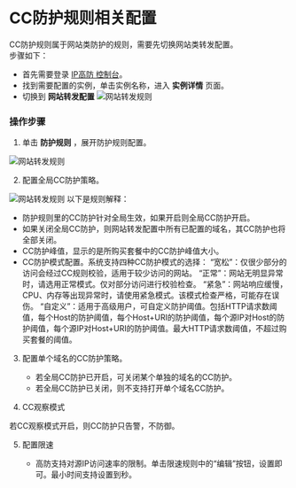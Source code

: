 # CC防护规则相关配置
CC防护规则属于网站类防护的规则，需要先切换网站类转发配置。</BR>
步骤如下：

   - 首先需要登录 [IP高防 控制台](https://ip-anti-console.jdcloud.com/instancelist)。
   - 找到需要配置的实例，单击实例名称，进入 **实例详情** 页面。
   - 切换到 **网站转发配置** 
      ![网站转发规则](https://github.com/jdcloudcom/cn/blob/edit/image/Advanced%20Anti-DDoS/web-rule%2002.png)

### 操作步骤

1. 单击 **防护规则** ，展开防护规则配置。

 ![网站转发规则](https://github.com/jdcloudcom/cn/blob/edit/image/Advanced%20Anti-DDoS/web-rule%2004.png)

2. 配置全局CC防护策略。

 ![网站转发规则](https://github.com/jdcloudcom/cn/blob/edit/image/Advanced%20Anti-DDoS/CC%20rules%2001.png)
以下是规则解释：
   - 防护规则里的CC防护针对全局生效，如果开启则全局CC防护开启。
   - 如果关闭全局CC防护，则网站转发配置中所有已配置的域名，其CC防护也将全部关闭。
   - CC防护峰值，显示的是所购买套餐中的CC防护峰值大小。
   - CC防护模式配置。系统支持四种CC防护模式的选择：
     “宽松”：仅很少部分的访问会经过CC规则校验，适用于较少访问的网站。
     “正常”：网站无明显异常时，请选用正常模式。仅对部分访问进行校验检查。
     “紧急”：网站响应缓慢，CPU、内存等出现异常时，请使用紧急模式。该模式检查严格，可能存在误伤。
     “自定义”：适用于高级用户，可自定义防护阈值。包括HTTP请求数阈值，每个Host的防护阈值，每个Host+URI的防护阈值，每个源IP对Host的防护阈值，每个源IP对Host+URI的防护阈值。最大HTTP请求数阈值，不超过购买套餐的阈值。

3. 配置单个域名的CC防护策略。

   - 若全局CC防护已开启，可关闭某个单独的域名的CC防护。
   - 若全局CC防护已关闭，则不支持打开单个域名CC防护。

4. CC观察模式

若CC观察模式开启，则CC防护只告警，不防御。

5. 配置限速

   - 高防支持对源IP访问速率的限制。单击限速规则中的“编辑”按钮，设置即可。最小时间支持设置到秒。
 
